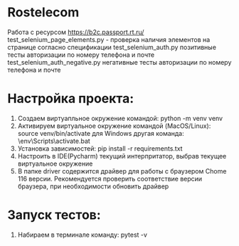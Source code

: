 # Rostelecom
Работа с ресурсом https://b2c.passport.rt.ru/
test_selenium_page_elements.py - проверка наличия элементов на странице согласно спецификации
test_selenium_auth.py позитивные тесты авторизации по номеру телефона и почте
test_selenium_auth_negative.py негативные тесты авторизации по номеру телефона и почте

# Настройка проекта:
1. Создаем виртуапльное окружение командой:
    python -m venv venv
2. Активируем виртуальное окружение командой (MacOS/Linux):
    source venv/bin/activate
   для Windows другая команда:
    \env\Scripts\activate.bat
3. Установка зависимостей:
    pip install -r requirements.txt
4. Настроить в IDE(Pycharm) текущий интерпритатор, выбрав текущее виртуальное окружение
5. В папке driver содержится драйвер для работы с браузером Chome 116 версии. Рекомендуется проверить соответствие версии браузера, при необходимости обновить драйвер

# Запуск тестов:
1. Набираем в терминале команду:
    pytest -v
